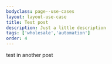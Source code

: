 ```yaml
---
bodyclass: page--use-cases
layout: layout-use-case
title: Test post
description: Just a little description
tags: ['wholesale','automation']
order: 4
---
```


<p>test in another post</p>